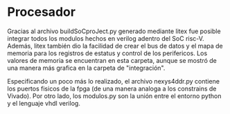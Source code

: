 # Procesador

Gracias al archivo buildSoCproJect.py generado mediante litex fue posible integrar todos los modulos hechos en verilog adentro del SoC risc-V. Además, litex también dio la facilidad de crear el bus de datos y el mapa de memoria para los registros de estatus y control de los perifericos. Los valores de memoria se encuentran en esta carpeta, aunque se mostró de una manera más grafica en la carpeta de "integración". 

Especificando un poco más lo realizado, el archivo nexys4ddr.py contiene los puertos fisicos de la fpga (de una manera analoga a los constrains de Vivado). Por otro lado, los modulos.py son la unión entre el entorno python y el lenguaje vhdl verilog.


